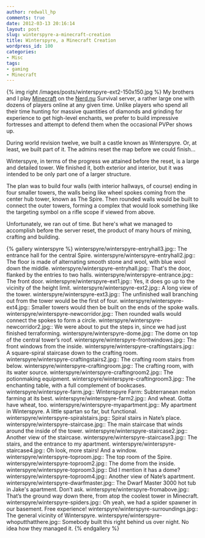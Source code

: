 ```yaml
---
author: redwall_hp
comments: true
date: 2012-03-13 20:16:14
layout: post
slug: winterspyre-a-minecraft-creation
title: Winterspyre, a Minecraft Creation
wordpress_id: 100
categories:
- Misc
tags:
- gaming
- Minecraft
---
```


{% img right /images/posts/winterspyre-ext2-150x150.jpg %}
My brothers and I play [Minecraft](http://www.minecraft.net/) on the [Nerd.nu](http://nerd.nu/) Survival server, a rather large one with dozens of players online at any given time. Unlike players who spend all their time hunting for massive quantities of diamonds and grinding for experience to get high-level enchants, we prefer to build impressive fortresses and attempt to defend them when the occasional PVPer shows up.

During world revision twelve, we built a castle known as Winterspyre. Or, at least, we built part of it. The admins reset the map before we could finish...

Winterspyre, in terms of the progress we attained before the reset, is a large and detailed tower. We finished it, both exterior and interior, but it was intended to be only part one of a larger structure.

<!-- more -->

The plan was to build four walls (with interior hallways, of course) ending in four smaller towers, the walls being like wheel spokes coming from the center hub tower, known as The Spire. Then rounded walls would be built to connect the outer towers, forming a complex that would look something like the targeting symbol on a rifle scope if viewed from above.

Unfortunately, we ran out of time. But here's what we managed to accomplish before the server reset, the product of many hours of mining, crafting and building.

{% gallery winterspyre %}
winterspyre/winterspyre-entryhall3.jpg:: The entrance hall for the central Spire.
winterspyre/winterspyre-entryhall2.jpg:: The floor is made of alternating smooth stone and wool, with blue wool down the middle.
winterspyre/winterspyre-entryhall.jpg:: That's the door, flanked by the entries to two halls.
winterspyre/winterspyre-entrance.jpg:: The front door.
winterspyre/winterspyre-ext1.jpg:: Yes, it does go up to the vicinity of the height limit.
winterspyre/winterspyre-ext2.jpg:: A long view of the tower.
winterspyre/winterspyre-ext3.jpg:: The unfinished wall branching out from the tower would be the first of four.
winterspyre/winterspyre-ext4.jpg:: Smaller towers would then be built on the ends of the spoke walls.
winterspyre/winterspyre-newcorridor.jpg:: Then rounded walls would connect the spokes to form a circle.
winterspyre/winterspyre-newcorridor2.jpg:: We were about to put the steps in, since we had just finished terraforming.
winterspyre/winterspyre-dome.jpg:: The dome on top of the central tower’s roof. 
winterspyre/winterspyre-frontwindows.jpg:: The front windows from the inside.
winterspyre/winterspyre-craftingstairs.jpg:: A square-spiral staircase down to the crafting room. 
winterspyre/winterspyre-craftingstairs2.jpg:: The crafting room stairs from below. 
winterspyre/winterspyre-craftingroom.jpg:: The crafting room, with its water source. 
winterspyre/winterspyre-craftingroom2.jpg:: The potionmaking equipment. 
winterspyre/winterspyre-craftingroom3.jpg:: The enchanting table, with a full complement of bookcases.
winterspyre/winterspyre-farm.jpg:: Winterspyre Farm: Subterranean melon farming at its best.
winterspyre/winterspyre-farm2.jpg:: And wheat. Gotta have wheat, too. 
winterspyre/winterspyre-myapartment.jpg:: My apartment in Winterspyre. A little spartan so far, but functional. 
winterspyre/winterspyre-spiralstairs.jpg:: Spiral stairs in Nate’s place. 
winterspyre/winterspyre-staircase.jpg:: The main staircase that winds around the inside of the tower. 
winterspyre/winterspyre-staircase2.jpg:: Another view of the staircase. 
winterspyre/winterspyre-staircase3.jpg:: The stairs, and the entrance to my apartment. 
winterspyre/winterspyre-staircase4.jpg:: Oh look, more stairs! And a window. 
winterspyre/winterspyre-toproom.jpg:: The top room of the Spire. 
winterspyre/winterspyre-toproom2.jpg:: The dome from the inside. 
winterspyre/winterspyre-toproom3.jpg:: Did I mention it has a dome? 
winterspyre/winterspyre-toproom4.jpg:: Another view of Nate’s apartment. 
winterspyre/winterspyre-dwarfmaster.jpg:: The Dwarf Master 3000 hot tub in Jake's apartment. Don’t ask. 
winterspyre/winterspyre-fromabove.jpg:: That’s the ground way down there, from atop the coolest tower in Minecraft. 
winterspyre/winterspyre-spiders.jpg:: Oh yeah, we had a spider spawner in our basement. Free experience! 
winterspyre/winterspyre-surroundings.jpg:: The general vicinity of Winterspyre. 
winterspyre/winterspyre-whoputthatthere.jpg::     Somebody built this right behind us over night. No idea how they managed it. 
{% endgallery %}
